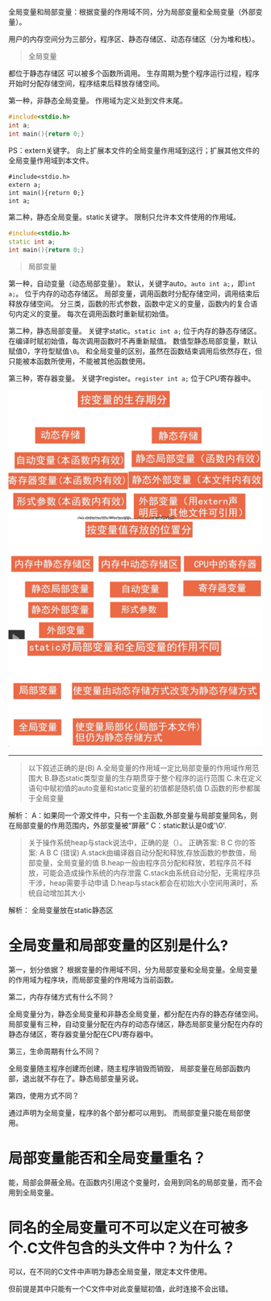 全局变量和局部变量：根据变量的作用域不同，分为局部变量和全局变量（外部变量）。

用户的内存空间分为三部分，程序区、静态存储区、动态存储区（分为堆和栈）。

> 全局变量

都位于静态存储区
可以被多个函数所调用。
生存周期为整个程序运行过程，程序开始时分配存储空间，程序结束后释放存储空间。

第一种，非静态全局变量。
作用域为定义处到文件末尾。
```cpp
#include<stdio.h>
int a;
int main(){return 0;}
```

PS：extern关键字。
向上扩展本文件的全局变量作用域到这行；扩展其他文件的全局变量作用域到本文件。
```
#include<stdio.h>
extern a;
int main(){return 0;}
int a;
```

第二种，静态全局变量。static关键字。
限制只允许本文件使用的作用域。
```cpp
#include<stdio.h>
static int a;
int main(){return 0;}
```


> 局部变量

第一种，自动变量（动态局部变量）。
默认，关键字auto。`auto int a;`，即`int a;`。
位于内存的动态存储区。
局部变量，调用函数时分配存储空间，调用结束后释放存储空间。
分三类，函数的形式参数，函数中定义的变量，函数内的复合语句内定义的变量。
每次在调用函数时重新赋初始值。


第二种，静态局部变量。
关键字static。`static int a;`
位于内存的静态存储区。
在编译时赋初始值，每次调用函数时不再重新赋值。
数值型静态局部变量，默认赋值0，字符型赋值`\0`。
和全局变量的区别，虽然在函数结束调用后依然存在，但只能被本函数所使用，不能被其他函数使用。

第三种，寄存器变量。
关键字register。`register int a;`
位于CPU寄存器中。


![](../pic/2022-03-28-23-10-55.png)
![](../pic/2022-03-28-23-11-50.png)
![](../pic/2022-03-28-23-12-48.png)



---


> 以下叙述正确的是(B)
A.全局变量的作用域一定比局部变量的作用域作用范围大
B.静态static类型变量的生存期贯穿于整个程序的运行范围
C.未在定义语句中赋初值的auto变量和static变量的初值都是随机值
D.函数的形参都属于全局变量

解析：
A：如果同一个源文件中，只有一个主函数,外部变量与局部变量同名，则在局部变量的作用范围内，外部变量被“屏蔽”
C：static默认是0或'\0'.


> 关于操作系统heap与stack说法中，正确的是（）。
正确答案: B C   你的答案: A B C (错误)
A.stack由编译器自动分配和释放,存放函数的参数值，局部变量，全局变量的值
B.heap一般由程序员分配和释放，若程序员不释放，可能会造成操作系统的内存泄露
C.stack由系统自动分配，无需程序员干涉，heap需要手动申请
D.heap与stack都会在初始大小空间用满时，系统自动增加其大小

解析：
全局变量放在static静态区



# 全局变量和局部变量的区别是什么?


第一，划分依据？
根据变量的作用域不同，分为局部变量和全局变量。全局变量的作用域为程序块，而局部变量的作用域为当前函数。

第二，内存存储方式有什么不同？

全局变量分为，静态全局变量和非静态全局变量，都分配在内存的静态存储空间。
局部变量有三种，自动变量分配在内存的动态存储区，静态局部变量分配在内存的静态存储区，寄存器变量分配在CPU寄存器中。

第三，生命周期有什么不同？

全局变量随主程序创建而创建，随主程序销毁而销毁，
局部变量在局部函数内部，退出就不存在了。静态局部变量另说。

第四，使用方式不同？

通过声明为全局变量，程序的各个部分都可以用到。
而局部变量只能在局部使用。


# 局部变量能否和全局变量重名？

能，局部会屏蔽全局。在函数内引用这个变量时，会用到同名的局部变量，而不会用到全局变量。

# 同名的全局变量可不可以定义在可被多个.C文件包含的头文件中？为什么？

可以，在不同的C文件中声明为静态全局变量，限定本文件使用。

但前提是其中只能有一个C文件中对此变量赋初值，此时连接不会出错。
